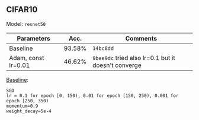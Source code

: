 ## CIFAR10

Model: `resnet50`

| Parameters | Acc. | Comments |
| ----------------- | ----------- | ----------- |
| Baseline | 93.58% | `14bc8dd` |
| Adam, const lr=0.01 | 46.62% | `9bee9dc` tried also lr=0.1 but it doesn't converge |



[Baseline](https://github.com/kuangliu/pytorch-cifar/):
```
SGD
lr = 0.1 for epoch [0, 150), 0.01 for epoch [150, 250), 0.001 for epoch [250, 350)
momentum=0.9
weight_decay=5e-4
```

